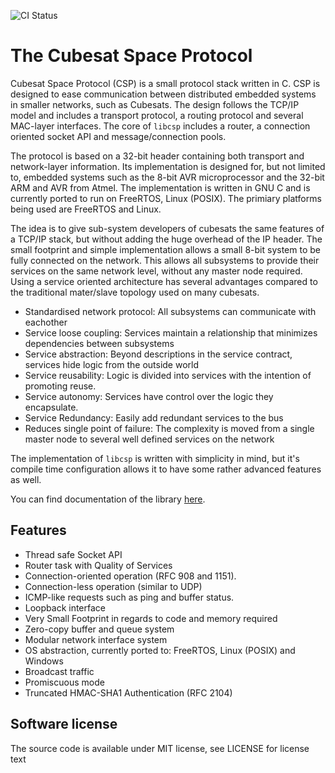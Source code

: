 ![CI Status](https://github.com/libcsp/libcsp/actions/workflows/build-test.yml/badge.svg)

# The Cubesat Space Protocol

Cubesat Space Protocol (CSP) is a small protocol stack written in C. CSP
is designed to ease communication between distributed embedded systems
in smaller networks, such as Cubesats. The design follows the TCP/IP
model and includes a transport protocol, a routing protocol and several
MAC-layer interfaces. The core of `libcsp`
includes a router, a connection oriented socket API and
message/connection pools.

The protocol is based on a 32-bit header containing both transport and
network-layer information. Its implementation is designed for, but not
limited to, embedded systems such as the 8-bit AVR microprocessor and
the 32-bit ARM and AVR from Atmel. The implementation is written in GNU
C and is currently ported to run on FreeRTOS, Linux (POSIX).
The primiary platforms being used are FreeRTOS and Linux.

The idea is to give sub-system developers of cubesats the same features
of a TCP/IP stack, but without adding the huge overhead of the IP
header. The small footprint and simple implementation allows a small
8-bit system to be fully connected on the network. This allows all
subsystems to provide their services on the same network level, without
any master node required. Using a service oriented architecture has
several advantages compared to the traditional mater/slave topology used
on many cubesats.

  - Standardised network protocol: All subsystems can communicate with
    eachother
  - Service loose coupling: Services maintain a relationship that
    minimizes dependencies between subsystems
  - Service abstraction: Beyond descriptions in the service contract,
    services hide logic from the outside world
  - Service reusability: Logic is divided into services with the
    intention of promoting reuse.
  - Service autonomy: Services have control over the logic they
    encapsulate.
  - Service Redundancy: Easily add redundant services to the bus
  - Reduces single point of failure: The complexity is moved from a
    single master node to several well defined services on the network

The implementation of `libcsp` is written
with simplicity in mind, but it's compile time configuration allows it
to have some rather advanced features as well.

You can find documentation of the library [here](doc/libcsp.md).

## Features

  - Thread safe Socket API
  - Router task with Quality of Services
  - Connection-oriented operation (RFC 908 and 1151).
  - Connection-less operation (similar to UDP)
  - ICMP-like requests such as ping and buffer status.
  - Loopback interface
  - Very Small Footprint in regards to code and memory required
  - Zero-copy buffer and queue system
  - Modular network interface system
  - OS abstraction, currently ported to: FreeRTOS, Linux (POSIX)
    and Windows
  - Broadcast traffic
  - Promiscuous mode
  - Truncated HMAC-SHA1 Authentication (RFC 2104)

## Software license

The source code is available under MIT license, see LICENSE for license text
